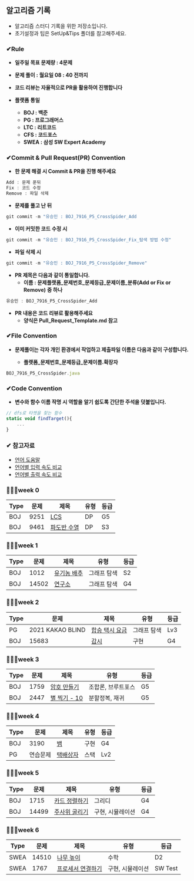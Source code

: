 ## 알고리즘 기록

- 알고리즘 스터디 기록을 위한 저장소입니다.
- 초기설정과 팁은 SetUp&Tips 폴더를 참고해주세요.

### ✔Rule

- **일주일 목표 문제량 : 4문제**
- **문제 풀이 : 월요일 08 : 40 전까지**
- **코드 리뷰는 자율적으로 PR을 활용하여 진행합니다**

- **플랫폼 통일**
  - **BOJ : 백준**
  - **PG : 프로그래머스**
  - **LTC : 리트코드**
  - **CFS : 코드포스**
  - **SWEA : 삼성 SW Expert Academy**

### ✔Commit & Pull Request(PR) Convention
- **한 문제 해결 시 Commit & PR을 진행 해주세요**

```jsx
Add : 문제 푼뒤
Fix : 코드 수정
Remove : 파일 삭제
```

- **문제를 풀고 난 뒤**

```jsx
git commit -m "유승민 : BOJ_7916_P5_CrossSpider_Add
```

- **이미 커밋한 코드 수정 시**

```jsx
git commit -m "유승민 : BOJ_7916_P5_CrossSpider_Fix_탐색 방법 수정"
```

- **파일 삭제 시**

```jsx
git commit -m "유승민 : BOJ_7916_P5_CrossSpider_Remove"
```

- **PR 제목은 다음과 같이 통일합니다.**
  - **이름 : 문제플랫폼_문제번호_문제등급_문제이름_분류(Add or Fix or Remove) 중 하나**

```jsx
유승민 : BOJ_7916_P5_CrossSpider_Add
```

- **PR 내용은 코드 리뷰로 활용해주세요**
  - **양식은 Pull_Request_Template.md 참고**


### ✔File Convention

- **문제풀이는 각자 개인 환경에서 작업하고 제출파일 이름은 다음과 같이 구성합니다.**

  - **플랫폼_문제번호_문제등급_문제이름.확장자**

```jsx
BOJ_7916_P5_CrossSpider.java
```


### ✔Code Convention

- **변수와 함수 이름 작명 시 역할을 알기 쉽도록 간단한 주석을 덧붙입니다.**

```jsx
// dfs로 타켓을 찾는 함수
static void findTarget(){
	...
}
```


### ✔ 참고자료
- [언어 도움말](https://www.acmicpc.net/help/language)
- [언어별 입력 속도 비교](https://www.acmicpc.net/blog/view/56)
- [언어별 출력 속도 비교](https://www.acmicpc.net/blog/view/57)



### 🏃🏻‍♂️week 0
|Type | 문제 | 제목 | 유형 | 등급|
|--- | --- | --- | --- | ---|
| BOJ | 9251 | [LCS](https://www.acmicpc.net/problem/9251) | DP | G5 |
| BOJ | 9461 | [파도반 수열](https://www.acmicpc.net/problem/9461) | DP | S3 |


### 🏃🏻‍♂️week 1

|Type | 문제 | 제목 | 유형 | 등급|
|--- | --- | --- | --- | ---|
| BOJ | 1012 | [유기농 배추](https://www.acmicpc.net/problem/1012) | 그래프 탐색 | S2 |
| BOJ | 14502 | [연구소](https://www.acmicpc.net/problem/14502) | 그래프 탐색 | G4 |


### 🏃🏻‍♂️week 2

|Type | 문제 | 제목 | 유형 | 등급|
|--- | --- | --- | --- | ---|
| PG | 2021 KAKAO BLIND | [합승 택시 요금](https://school.programmers.co.kr/learn/courses/30/lessons/72413) | 그래프 탐색 | Lv3 |
| BOJ | 15683 | [감시](https://www.acmicpc.net/problem/15683) | 구현 | G4 |


### 🏃🏻‍♂️week 3

|Type | 문제 | 제목 | 유형 | 등급|
|--- | --- | --- | --- | ---|
| BOJ | 1759 | [암호 만들기](https://www.acmicpc.net/problem/1759) | 조합론, 브루트포스 | G5 |
| BOJ | 2447 | [별 찍기 - 10](https://www.acmicpc.net/problem/2447) | 분할정복, 재귀 | G5 |


### 🏃🏻‍♂️week 4

|Type | 문제 | 제목 | 유형 | 등급|
|--- | --- | --- | --- | ---|
| BOJ | 3190 | [뱀](https://www.acmicpc.net/problem/3190) | 구현 | G4 |
| PG | 연습문제 | [택배상자](https://school.programmers.co.kr/learn/courses/30/lessons/131704) | 스택 | Lv2 |


### 🏃🏻‍♂️week 5

|Type | 문제 | 제목 | 유형 | 등급|
|--- | --- | --- | --- | ---|
| BOJ | 1715 | [카드 정렬하기](https://www.acmicpc.net/problem/1715) | 그리디 | G4 |
| BOJ | 14499 | [주사위 굴리기](https://www.acmicpc.net/problem/14499) | 구현, 시뮬레이션 | G4 |


### 🏃🏻‍♂️week 6

|Type | 문제 | 제목 | 유형 | 등급|
|--- | --- | --- | --- | ---|
| SWEA | 14510 | [나무 높이](https://swexpertacademy.com/main/code/userProblem/userProblemDetail.do?contestProbId=AYFofW8qpXYDFAR4&) | 수학 | D2 |
| SWEA | 1767 | [프로세서 연결하기](https://swexpertacademy.com/main/code/problem/problemDetail.do?contestProbId=AV4suNtaXFEDFAUf) | 구현, 시뮬레이션 | SW Test |
